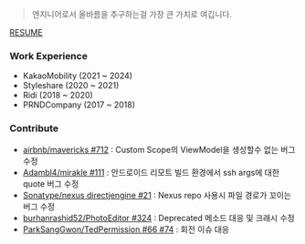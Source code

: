> 엔지니어로서 올바름을 추구하는걸 가장 큰 가치로 여깁니다.

[RESUME](https://github.com/JSpiner/RESUME)

### Work Experience
- KakaoMobility (2021 ~ 2024)
- Styleshare (2020 ~ 2021)
- Ridi (2018 ~ 2020)
- PRNDCompany (2017 ~ 2018)

### Contribute
- [airbnb/mavericks #712](https://github.com/airbnb/mavericks/pull/712) : Custom Scope의 ViewModel을 생성할수 없는 버그 수정
- [Adambl4/mirakle #111](https://github.com/Adambl4/mirakle/pull/113) : 안드로이드 리모트 빌드 환경에서 ssh args에 대한 quote 버그 수정 
- [Sonatype/nexus directjengine #21](https://github.com/sonatype/directjngine/pull/21) : Nexus repo 사용시 파일 경로가 꼬이는 버그 수정 
- [burhanrashid52/PhotoEditor #324](https://github.com/burhanrashid52/PhotoEditor/pull/324) : Deprecated 메소드 대응 및 크래시 수정 
- [ParkSangGwon/TedPermission #66 #74](https://github.com/ParkSangGwon/TedPermission/pull/74) : 회전 이슈 대응 
